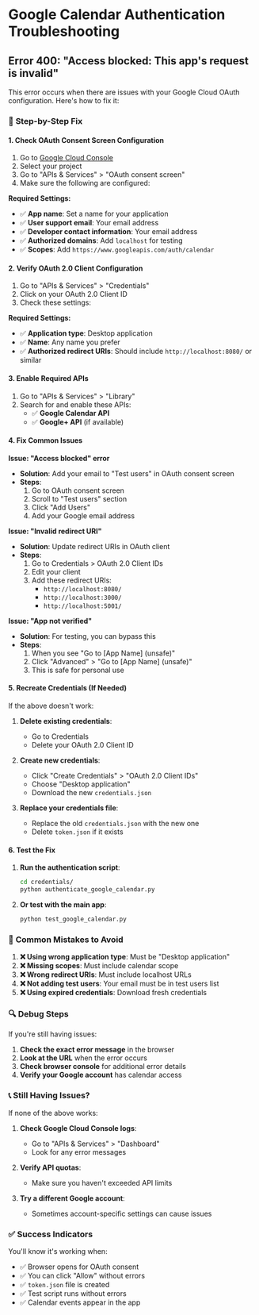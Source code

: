 # Google Calendar Authentication Troubleshooting

## Error 400: "Access blocked: This app's request is invalid"

This error occurs when there are issues with your Google Cloud OAuth configuration. Here's how to fix it:

### 🔧 **Step-by-Step Fix**

#### 1. **Check OAuth Consent Screen Configuration**

1. Go to [Google Cloud Console](https://console.cloud.google.com/)
2. Select your project
3. Go to "APIs & Services" > "OAuth consent screen"
4. Make sure the following are configured:

**Required Settings:**
- ✅ **App name**: Set a name for your application
- ✅ **User support email**: Your email address
- ✅ **Developer contact information**: Your email address
- ✅ **Authorized domains**: Add `localhost` for testing
- ✅ **Scopes**: Add `https://www.googleapis.com/auth/calendar`

#### 2. **Verify OAuth 2.0 Client Configuration**

1. Go to "APIs & Services" > "Credentials"
2. Click on your OAuth 2.0 Client ID
3. Check these settings:

**Required Settings:**
- ✅ **Application type**: Desktop application
- ✅ **Name**: Any name you prefer
- ✅ **Authorized redirect URIs**: Should include `http://localhost:8080/` or similar

#### 3. **Enable Required APIs**

1. Go to "APIs & Services" > "Library"
2. Search for and enable these APIs:
   - ✅ **Google Calendar API**
   - ✅ **Google+ API** (if available)

#### 4. **Fix Common Issues**

**Issue: "Access blocked" error**
- **Solution**: Add your email to "Test users" in OAuth consent screen
- **Steps**: 
  1. Go to OAuth consent screen
  2. Scroll to "Test users" section
  3. Click "Add Users"
  4. Add your Google email address

**Issue: "Invalid redirect URI"**
- **Solution**: Update redirect URIs in OAuth client
- **Steps**:
  1. Go to Credentials > OAuth 2.0 Client IDs
  2. Edit your client
  3. Add these redirect URIs:
     - `http://localhost:8080/`
     - `http://localhost:3000/`
     - `http://localhost:5001/`

**Issue: "App not verified"**
- **Solution**: For testing, you can bypass this
- **Steps**:
  1. When you see "Go to [App Name] (unsafe)"
  2. Click "Advanced" > "Go to [App Name] (unsafe)"
  3. This is safe for personal use

#### 5. **Recreate Credentials (If Needed)**

If the above doesn't work:

1. **Delete existing credentials**:
   - Go to Credentials
   - Delete your OAuth 2.0 Client ID

2. **Create new credentials**:
   - Click "Create Credentials" > "OAuth 2.0 Client IDs"
   - Choose "Desktop application"
   - Download the new `credentials.json`

3. **Replace your credentials file**:
   - Replace the old `credentials.json` with the new one
   - Delete `token.json` if it exists

#### 6. **Test the Fix**

1. **Run the authentication script**:
   ```bash
   cd credentials/
   python authenticate_google_calendar.py
   ```

2. **Or test with the main app**:
   ```bash
   python test_google_calendar.py
   ```

### 🚨 **Common Mistakes to Avoid**

1. **❌ Using wrong application type**: Must be "Desktop application"
2. **❌ Missing scopes**: Must include calendar scope
3. **❌ Wrong redirect URIs**: Must include localhost URLs
4. **❌ Not adding test users**: Your email must be in test users list
5. **❌ Using expired credentials**: Download fresh credentials

### 🔍 **Debug Steps**

If you're still having issues:

1. **Check the exact error message** in the browser
2. **Look at the URL** when the error occurs
3. **Check browser console** for additional error details
4. **Verify your Google account** has calendar access

### 📞 **Still Having Issues?**

If none of the above works:

1. **Check Google Cloud Console logs**:
   - Go to "APIs & Services" > "Dashboard"
   - Look for any error messages

2. **Verify API quotas**:
   - Make sure you haven't exceeded API limits

3. **Try a different Google account**:
   - Sometimes account-specific settings can cause issues

### ✅ **Success Indicators**

You'll know it's working when:
- ✅ Browser opens for OAuth consent
- ✅ You can click "Allow" without errors
- ✅ `token.json` file is created
- ✅ Test script runs without errors
- ✅ Calendar events appear in the app
